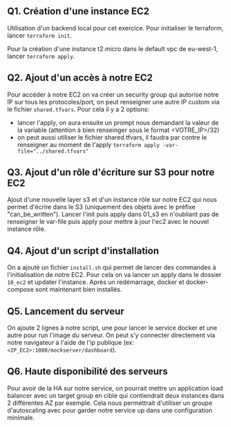 ## Q1. Création d'une instance EC2

Utilisation d'un backend local pour cet exercice. Pour initialiser le terraform, lancer `terraform init`.

Pour la création d'une instance t2.micro dans le default vpc de eu-west-1, lancer `terraform apply`.

## Q2. Ajout d'un accès à notre EC2

Pour accéder à notre EC2 on va créer un security group qui autorise notre IP sur tous les protocoles/port,
on peut renseigner une autre IP custom via le fichier `shared.tfvars`. Pour cela il y a 2 options:
* lancer l'apply, on aura ensuite un prompt nous demandant la valeur de la variable (attention à bien renseinger sous le format <VOTRE_IP>/32)
* on peut aussi utiliser le fichier shared.tfvars, il faudra par contre le renseigner au moment de l'apply `terraform apply -var-file="../shared.tfvars"`

## Q3. Ajout d'un rôle d'écriture sur S3 pour notre EC2

Ajout d'une nouvelle layer s3 et d'un instance rôle sur notre EC2 qui nous permet d'écrire dans le S3 (uniquement des objets avec le préfixe "can_be_written"). Lancer l'init puis apply dans 01_s3 en n'oubliant pas de renseigner le var-file puis apply pour mettre à jour l'ec2 avec le nouvel instance rôle.

## Q4. Ajout d'un script d'installation

On a ajouté un fichier `install.sh` qui permet de lancer des commandes à l'initialisation de notre EC2. Pour cela on va lancer un apply dans le dossier `10_ec2` et updater l'instance. Après un redémarrage, docker et docker-compose sont maintenant bien installés.

## Q5. Lancement du serveur

On ajoute 2 lignes à notre script, une pour lancer le service docker et une autre pour run l'image du serveur.
On peut s'y connecter directement via notre navigateur à l'aide de l'ip publique (ex:`<IP_EC2>:1080/mockserver/dashboard`).

## Q6. Haute disponibilité des serveurs

Pour avoir de la HA sur notre service, on pourrait mettre un application load balancer avec un target group en cible qui contiendrait deux instances dans 2 différentes AZ par exemple. Cela nous permettrait d'utiliser un groupe d'autoscaling avec pour garder notre service up dans une configuration minimale.
